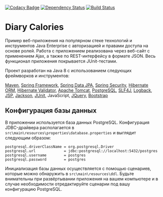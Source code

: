 [![Codacy Badge](https://api.codacy.com/project/badge/Grade/6566ae5228b340efb8aa5e728c1ada13)](https://www.codacy.com/app/tandser/solution?utm_source=github.com&amp;utm_medium=referral&amp;utm_content=tandser/solution&amp;utm_campaign=Badge_Grade)
[![Dependency Status](https://dependencyci.com/github/tandser/solution/badge)](https://dependencyci.com/github/tandser/solution)
[![Build Status](https://travis-ci.org/tandser/solution.svg?branch=master)](https://travis-ci.org/tandser/solution)

# Diary Calories

Пример веб-приложения на популярном стеке технологий и инструментов Java Enterprise с авторизацией и правами доступа на основе ролей. Работа с приложением реализована через веб-сайт с применением Ajax, а также по REST-интерфейсу в формате JSON. Весь функционал приложения покрывается JUnit-тестами.

Проект разработан на Java 8 с использованием следующих фреймворков и инструментов:

[Maven](https://maven.apache.org/), [Spring Framework](http://projects.spring.io/spring-framework/), [Spring Data JPA](http://projects.spring.io/spring-data-jpa/), [Spring Security](http://projects.spring.io/spring-security/), [Hibernate ORM](http://hibernate.org/orm/), [Hibernate Validator](http://hibernate.org/validator/), [Apache Tomcat](http://tomcat.apache.org/), [PostgreSQL](https://www.postgresql.org/), [SLF4J](https://www.slf4j.org/), [Logback](https://logback.qos.ch/), [JSP](https://jcp.org/aboutJava/communityprocess/final/jsr245/index.html), [Jackson](https://github.com/FasterXML/jackson), [JUnit](http://junit.org/junit4/), JavaScript, [JQuery](https://jquery.com/), [Bootstrap](http://getbootstrap.com/)

## Конфигурация базы данных

В приложении используется база данных PostgreSQL. Конфигурация JDBC-драйвера располагается в `src\main\resources\properties\database.properties` и выглядит следующим образом:

```
postgresql.driverClassName = org.postgresql.Driver
postgresql.url             = jdbc:postgresql://localhost:5432/postgres
postgresql.username        = postgres
postgresql.password        = postgres
```

Инициализация базы данных осуществляется с помощью сценариев, которые можно обнаружить в `src\main\resources\ddl`. Будьте внимательны при развёртывании приложения на вашем компьютере и в случае необходимости отредактируйте сценарии под вашу конфигурацию PostgreSQL.

